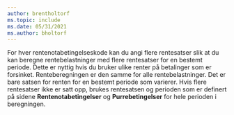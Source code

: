 ```yaml
---
author: brentholtorf
ms.topic: include
ms.date: 05/31/2021
ms.author: bholtorf
---
```

For hver rentenotabetingelseskode kan du angi flere rentesatser slik at du kan beregne rentebelastninger med flere rentesatser for en bestemt periode. Dette er nyttig hvis du bruker ulike renter på betalinger som er forsinket. Renteberegningen er den samme for alle rentebelastninger. Det er bare satsen for renten for en bestemt periode som varierer. Hvis flere rentesatser ikke er satt opp, brukes rentesatsen og perioden som er definert på sidene **Rentenotabetingelser** og **Purrebetingelser** for hele perioden i beregningen.